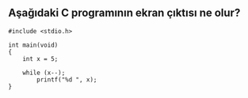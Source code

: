 ## Aşağıdaki C programının ekran çıktısı ne olur?

```
#include <stdio.h>

int main(void)
{
	int x = 5;

	while (x--);
		printf("%d ", x);
}
```
